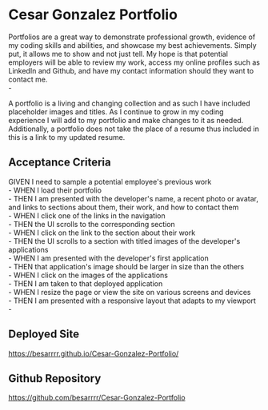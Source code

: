 # Cesar Gonzalez Portfolio

Portfolios are a great way to demonstrate professional growth, evidence of my coding skills and abilities, and showcase my best achievements. Simply put, it allows me to show and not just tell. My hope is that potential employers will be able to review my work, access my online profiles such as LinkedIn and Github, and have my contact information should they want to contact me.  <br />-

A portfolio is a living and changing collection and as such I have included placeholder images and titles. As I continue to grow in my coding experience I will add to my portfolio and make changes to it as needed. Additionally, a portfolio does not take the place of a resume thus included in this is a link to my updated resume.

## Acceptance Criteria

GIVEN I need to sample a potential employee's previous work <br />-
WHEN I load their portfolio <br />-
THEN I am presented with the developer's name, a recent photo or avatar, and links to sections about them, their work, and how to contact them <br />-
WHEN I click one of the links in the navigation <br />-
THEN the UI scrolls to the corresponding section <br />-
WHEN I click on the link to the section about their work <br />-
THEN the UI scrolls to a section with titled images of the developer's applications <br />-
WHEN I am presented with the developer's first application <br />-
THEN that application's image should be larger in size than the others <br />-
WHEN I click on the images of the applications <br />-
THEN I am taken to that deployed application <br />-
WHEN I resize the page or view the site on various screens and devices <br />-
THEN I am presented with a responsive layout that adapts to my viewport <br />-

## Deployed Site

https://besarrrr.github.io/Cesar-Gonzalez-Portfolio/

## Github Repository

https://github.com/besarrrr/Cesar-Gonzalez-Portfolio
